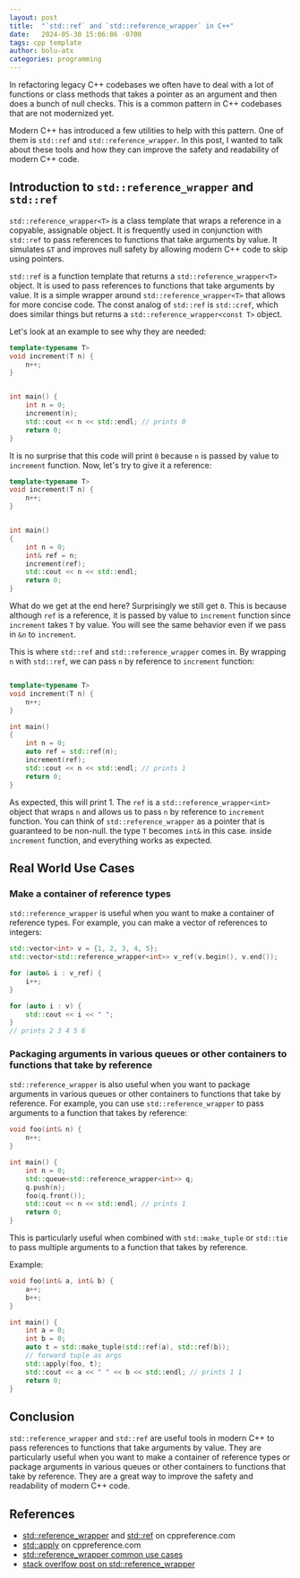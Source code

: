 ```yaml
---
layout: post
title:  "`std::ref` and `std::reference_wrapper` in C++"
date:   2024-05-30 15:06:06 -0700
tags: cpp template
author: bolu-atx
categories: programming
---
```

In refactoring legacy C++ codebases we often have to deal with a lot of functions or class methods that takes a pointer as an argument and then does a bunch of null checks. This is a common pattern in C++ codebases that are not modernized yet.

Modern C++ has introduced a few utilities to help with this pattern. One of them is `std::ref` and `std::reference_wrapper`. In this post, I wanted to talk about these tools and how they can improve the safety and readability of modern C++ code.

<!--more-->

## Introduction to `std::reference_wrapper` and `std::ref`

`std::reference_wrapper<T>` is a class template that wraps a reference in a copyable, assignable object. It is frequently used in conjunction with `std::ref` to pass references to functions that take arguments by value. It simulates `&T` and improves null safety by allowing modern C++ code to skip using pointers.

`std::ref` is a function template that returns a `std::reference_wrapper<T>` object. It is used to pass references to functions that take arguments by value. It is a simple wrapper around `std::reference_wrapper<T>` that allows for more concise code. The const analog of `std::ref` is `std::cref`, which does similar things but returns a `std::reference_wrapper<const T>` object.

Let's look at an example to see why they are needed:

```cpp
template<typename T>
void increment(T n) {
    n++;
}


int main() {
    int n = 0;
    increment(n);
    std::cout << n << std::endl; // prints 0
    return 0;
}
```

It is no surprise that this code will print `0` because `n` is passed by value to `increment` function. Now, let's try to give it a reference:

```cpp
template<typename T>
void increment(T n) {
    n++;
}


int main()
{
    int n = 0;
    int& ref = n;
    increment(ref);
    std::cout << n << std::endl;
    return 0;
}
```

What do we get at the end here? Surprisingly we still get `0`. This is because although `ref` is a reference, it is passed by value to `increment` function since `increment` takes `T` by value. You will see the same behavior even if we pass in `&n` to `increment`.

This is where `std::ref` and `std::reference_wrapper` comes in. By wrapping `n` with `std::ref`, we can pass `n` by reference to `increment` function:

```cpp

template<typename T>
void increment(T n) {
    n++;
}

int main()
{
    int n = 0;
    auto ref = std::ref(n);
    increment(ref);
    std::cout << n << std::endl; // prints 1
    return 0;
}

```

As expected, this will print 1. The `ref` is a `std::reference_wrapper<int>` object that wraps `n` and allows us to pass `n` by reference to `increment` function. You can think of `std::reference_wrapper` as a pointer that is guaranteed to be non-null. the type `T` becomes `int&` in this case. inside `increment` function, and everything works as expected.

## Real World Use Cases

### Make a container of reference types

`std::reference_wrapper` is useful when you want to make a container of reference types. For example, you can make a vector of references to integers:

```cpp
std::vector<int> v = {1, 2, 3, 4, 5};
std::vector<std::reference_wrapper<int>> v_ref(v.begin(), v.end());

for (auto& i : v_ref) {
    i++;
}

for (auto i : v) {
    std::cout << i << " ";
}
// prints 2 3 4 5 6
```


### Packaging arguments in various queues or other containers to functions that take by reference

`std::reference_wrapper` is also useful when you want to package arguments in various queues or other containers to functions that take by reference. For example, you can use `std::reference_wrapper` to pass arguments to a function that takes by reference:

```cpp
void foo(int& n) {
    n++;
}

int main() {
    int n = 0;
    std::queue<std::reference_wrapper<int>> q;
    q.push(n);
    foo(q.front());
    std::cout << n << std::endl; // prints 1
    return 0;
}
```

This is particularly useful when combined with `std::make_tuple` or `std::tie` to pass multiple arguments to a function that takes by reference.


Example:

```cpp
void foo(int& a, int& b) {
    a++;
    b++;
}

int main() {
    int a = 0;
    int b = 0;
    auto t = std::make_tuple(std::ref(a), std::ref(b));
    // forward tuple as args
    std::apply(foo, t);
    std::cout << a << " " << b << std::endl; // prints 1 1
    return 0;
}

```

## Conclusion

`std::reference_wrapper` and `std::ref` are useful tools in modern C++ to pass references to functions that take arguments by value. They are particularly useful when you want to make a container of reference types or package arguments in various queues or other containers to functions that take by reference. They are a great way to improve the safety and readability of modern C++ code.

## References

- [std::reference_wrapper](https://en.cppreference.com/w/cpp/utility/functional/reference_wrapper) and [std::ref](https://en.cppreference.com/w/cpp/utility/functional/ref) on cppreference.com
- [std::apply](https://en.cppreference.com/w/cpp/utility/apply) on cppreference.com
- [std::reference_wrapper common use cases](https://www.nextptr.com/tutorial/ta1441164581/stdref-and-stdreference_wrapper-common-use-cases)
- [stack overlfow post on std::reference_wrapper](https://stackoverflow.com/questions/18127469/how-to-correctly-use-stdreference-wrappers)